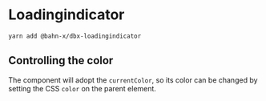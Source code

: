 # Loadingindicator

```
yarn add @bahn-x/dbx-loadingindicator
```

## Controlling the color

The component will adopt the `currentColor`, so its color can be changed by setting the CSS `color` on the parent element.
